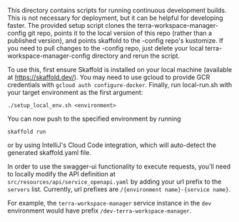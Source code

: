 This directory contains scripts for running continuous development builds. This is not necessary for deployment, but it can be helpful for developing faster.
The provided setup script clones the terra-workspace-manager-config git repo, points it to the local version of this repo (rather than a published version), and points skaffold to the -config repo's kustomize.
If you need to pull changes to the -config repo, just delete your local terra-workspace-manager-config directory and rerun the script.

To use this, first ensure Skaffold is installed on your local machine (available at https://skaffold.dev/). You may need to use gcloud to provide GCR credentials with `gcloud auth configure-docker`. Finally, run local-run.sh with your target environment as the first argument:

```
./setup_local_env.sh <environment>
```

You can now push to the specified environment by running

```
skaffold run
```
or by using IntelliJ's Cloud Code integration, which will auto-detect the 
generated skaffold.yaml file.

In order to use the swagger-ui functionality to execute requests, you'll need to
locally modify the API definition at `src/resources/api/service_openapi.yaml` by
adding your url prefix to the `servers` list. Currently, url prefixes are
`/{environment name}-{service name}`. 

For example, the `terra-workspace-manager` 
service instance in the `dev` environment would have prefix 
`/dev-terra-workspace-manager`.